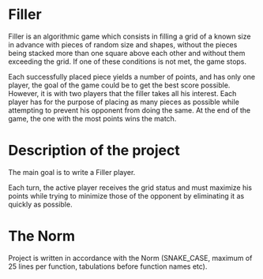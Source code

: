 # Filler

Filler is an algorithmic game which consists in filling a grid of a known size in advance
with pieces of random size and shapes, without the pieces being stacked more than one
square above each other and without them exceeding the grid. If one of these conditions
is not met, the game stops.

Each successfully placed piece yields a number of points, and has only one player, the
goal of the game could be to get the best score possible. However, it is with two players
that the filler takes all his interest. Each player has for the purpose of placing as many
pieces as possible while attempting to prevent his opponent from doing the same. At the
end of the game, the one with the most points wins the match.

# Description of the project

The main goal is to write a Filler player.

Each turn, the active player receives the grid status and must maximize his points while trying to minimize
those of the opponent by eliminating it as quickly as possible.

# The Norm
Project is written in accordance with the Norm (SNAKE_CASE, maximum of 25 lines per function, 
tabulations before function names etc).
